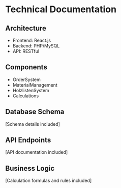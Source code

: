 # Technical Documentation

## Architecture
- Frontend: React.js
- Backend: PHP/MySQL
- API: RESTful

## Components
- OrderSystem
- MaterialManagement
- HolzlistenSystem
- Calculations

## Database Schema
[Schema details included]

## API Endpoints
[API documentation included]

## Business Logic
[Calculation formulas and rules included]
